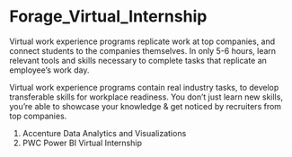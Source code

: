 # Forage_Virtual_Internship

Virtual work experience programs replicate work at top companies, and connect students to the companies themselves. In only 5-6 hours, learn relevant tools and skills necessary to complete tasks that replicate an employee’s work day.

Virtual work experience programs contain real industry tasks, to develop transferable skills for workplace readiness. You don’t just learn new skills, you’re able to showcase your knowledge & get noticed by recruiters from top companies.

1. Accenture Data Analytics and Visualizations 
2. PWC Power BI Virtual Internship
